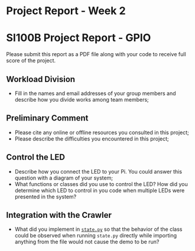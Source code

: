 # Project Report - Week 2

# SI100B Project Report - GPIO

Please submit this report as a PDF file along with your code to receive full score of the project. 

## Workload Division

- Fill in the names and email addresses of your group members and describe how you divide works among team members;

## Preliminary Comment

- Please cite any online or offline resources you consulted in this project;
- Please describe the difficulties you encountered in this project;

## Control the LED

- Describe how you connect the LED to your Pi. You could answer this question with a diagram of your system;
- What functions or classes did you use to control the LED? How did you determine which LED to control in you code when multiple LEDs were presented in the system?

## Integration with the Crawler

- What did you implement in [`state.py`](http://state.py) so that the behavior of the class could be observed when running `state.py` directly while importing anything from the file would not cause the demo to be run?